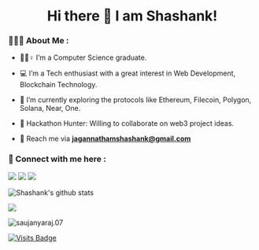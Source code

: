<h1 align="center">Hi there 👋  I am Shashank!</h1>



<h3 align="left">👩🏻‍💻 About Me :</h3>

- 👨‍🎓♀️ I’m a Computer Science graduate.

- 💻 I’m a Tech enthusiast with a great interest in Web Development, Blockchain Technology.

- 🌱 I’m currently exploring the protocols like Ethereum, Filecoin, Polygon, Solana, Near, One.

- 🔭 Hackathon Hunter: Willing to collaborate on web3 project ideas.

- 📧 Reach me via **jagannathamshashank@gmail.com**


<h3 align="left">🤝 Connect with me here :</h3>  

[<img src="https://img.shields.io/badge/twitter-%231DA1F2.svg?&style=for-the-badge&logo=twitter&logoColor=white" target="_blank">](https://twitter.com/Shashanka2a)
[<img src="https://img.shields.io/badge/linkedin-%230077B5.svg?&style=for-the-badge&logo=linkedin&logoColor=white" target="_blank">](https://www.linkedin.com/in/shashank-jagannatham/) 
[<img src = "https://img.shields.io/badge/instagram-%23E4405F.svg?&style=for-the-badge&logo=instagram&logoColor=white" target="_blank">](https://www.instagram.com/shashank.a2a) 

![Shashank's github stats](https://github-readme-stats.vercel.app/api?username=shashanka2a&count_private=true&show_icons=true&theme=dark)

<img align="center" src="https://github-readme-streak-stats.herokuapp.com/?user=shashanka2a&theme=dark&hide_border=true"/>

<p><img align="center" src="https://github-readme-stats.vercel.app/api/top-langs?username=shashanka2a&show_icons=true&locale=en&layout=compact&theme=dark" alt="saujanyaraj.07" /></p>


</div>

[![Visits Badge](https://badges.pufler.dev/visits/shashanka2a/shashanka2a?style=for-the-badge)](https://github.com/shashanka2a/)
















